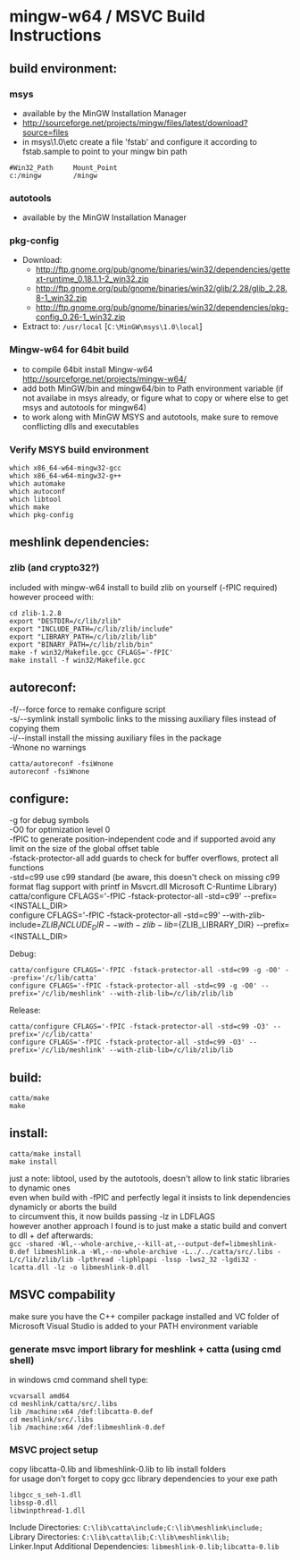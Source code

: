 # mingw-w64 / MSVC Build Instructions

## build environment:

### msys
* available by the MinGW Installation Manager
* http://sourceforge.net/projects/mingw/files/latest/download?source=files
* in msys\1.0\etc create a file 'fstab' and configure it according to fstab.sample to point to your mingw bin path
```
#Win32_Path		Mount_Point
c:/mingw		/mingw
```

### autotools
* available by the MinGW Installation Manager

### pkg-config
* Download:
  * http://ftp.gnome.org/pub/gnome/binaries/win32/dependencies/gettext-runtime_0.18.1.1-2_win32.zip
  * http://ftp.gnome.org/pub/gnome/binaries/win32/glib/2.28/glib_2.28.8-1_win32.zip
  * http://ftp.gnome.org/pub/gnome/binaries/win32/dependencies/pkg-config_0.26-1_win32.zip
* Extract to: ``/usr/local`` [``C:\MinGW\msys\1.0\local``]

### Mingw-w64 for 64bit build
* to compile 64bit install Mingw-w64 http://sourceforge.net/projects/mingw-w64/
* add both MinGW/bin and mingw64/bin to Path environment variable (if not availabe in msys already, or figure what to copy or where else to get msys and autotools for mingw64)
* to work along with MinGW MSYS and autotools, make sure to remove conflicting dlls and executables

### Verify MSYS build environment
```
which x86_64-w64-mingw32-gcc
which x86_64-w64-mingw32-g++
which automake
which autoconf
which libtool
which make
which pkg-config
```

## meshlink dependencies:

### zlib (and crypto32?)
included with mingw-w64 install
to build zlib on yourself (-fPIC required) however proceed with:
```
cd zlib-1.2.8
export "DESTDIR=/c/lib/zlib"
export "INCLUDE_PATH=/c/lib/zlib/include"
export "LIBRARY_PATH=/c/lib/zlib/lib"
export "BINARY_PATH=/c/lib/zlib/bin"
make -f win32/Makefile.gcc CFLAGS='-fPIC'
make install -f win32/Makefile.gcc
```


## autoreconf:
-f/--force   force to remake configure script<br/>
-s/--symlink install symbolic links to the missing auxiliary files instead of copying them<br/>
-i/--install install the missing auxiliary files in the package<br/>
-Wnone       no warnings
```
catta/autoreconf -fsiWnone
autoreconf -fsiWnone
```

## configure:
-g for debug symbols<br/>
-O0 for optimization level 0<br/>
-fPIC to generate position-independent code and if supported avoid any limit on the size of the global offset table<br/>
-fstack-protector-all add guards to check for buffer overflows, protect all functions<br/>
-std=c99 use c99 standard (be aware, this doesn't check on missing c99 format flag support with printf in Msvcrt.dll Microsoft C-Runtime Library)<br/>
catta/configure CFLAGS='-fPIC -fstack-protector-all -std=c99' --prefix=<INSTALL_DIR><br/>
configure CFLAGS='-fPIC -fstack-protector-all -std=c99' --with-zlib-include=${ZLIB_INCLUDE_DIR} --with-zlib-lib=${ZLIB_LIBRARY_DIR} --prefix=<INSTALL_DIR>

Debug:
```
catta/configure CFLAGS='-fPIC -fstack-protector-all -std=c99 -g -O0' --prefix='/c/lib/catta'
configure CFLAGS='-fPIC -fstack-protector-all -std=c99 -g -O0' --prefix='/c/lib/meshlink' --with-zlib-lib=/c/lib/zlib/lib
```
Release:
```
catta/configure CFLAGS='-fPIC -fstack-protector-all -std=c99 -O3' --prefix='/c/lib/catta'
configure CFLAGS='-fPIC -fstack-protector-all -std=c99 -O3' --prefix='/c/lib/meshlink' --with-zlib-lib=/c/lib/zlib/lib
```

## build:
```
catta/make
make
```


## install:
```
catta/make install
make install
```
just a note: libtool, used by the autotools, doesn't allow to link static libraries to dynamic ones<br/>
even when build with -fPIC and perfectly legal it insists to link dependencies dynamicly or aborts the build<br/>
to circumvent this, it now builds passing -lz in LDFLAGS<br/>
however another approach I found is to just make a static build and convert to dll + def afterwards:<br/>
``gcc -shared -Wl,--whole-archive,--kill-at,--output-def=libmeshlink-0.def libmeshlink.a -Wl,--no-whole-archive -L../../catta/src/.libs -L/c/lib/zlib/lib -lpthread -liphlpapi -lssp -lws2_32 -lgdi32 -lcatta.dll -lz -o libmeshlink-0.dll``


## MSVC compability
make sure you have the C++ compiler package installed and VC folder of Microsoft Visual Studio is added to your PATH environment variable

### generate msvc import library for meshlink + catta (using cmd shell)
in windows cmd command shell type:
```
vcvarsall amd64
cd meshlink/catta/src/.libs
lib /machine:x64 /def:libcatta-0.def
cd meshlink/src/.libs
lib /machine:x64 /def:libmeshlink-0.def
```

### MSVC project setup
copy libcatta-0.lib and libmeshlink-0.lib to lib install folders<br/>
for usage don't forget to copy gcc library dependencies to your exe path
```
libgcc_s_seh-1.dll
libssp-0.dll
libwinpthread-1.dll
```
Include Directories: ``C:\lib\catta\include;C:\lib\meshlink\include;``<br/>
Library Directories: ``C:\lib\catta\lib;C:\lib\meshlink\lib;``<br/>
Linker.Input Additional Dependencies: ``libmeshlink-0.lib;libcatta-0.lib``<br/>
